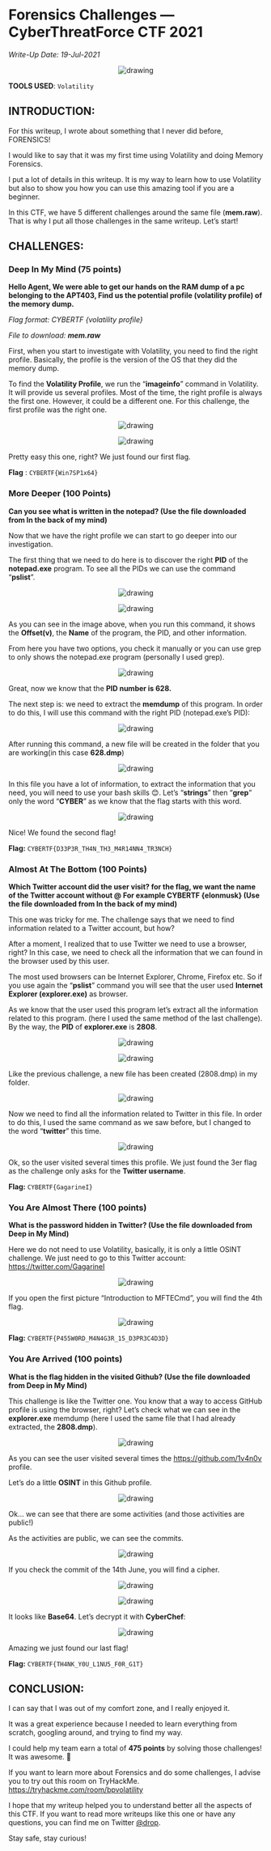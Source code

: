 # Forensics Challenges — CyberThreatForce CTF 2021
<i>Write-Up Date: 19-Jul-2021</i>
<p align="center"><img src="img/forensics.png" alt="drawing"/></p>

**TOOLS USED**: `Volatility` 

## INTRODUCTION:

<p>For this writeup, I wrote about something that I never did before, FORENSICS!</p>
<p>I would like to say that it was my first time using Volatility and doing Memory Forensics.</p>
<p>I put a lot of details in this writeup. It is my way to learn how to use Volatility but also to show you how you can use this amazing tool if you are a beginner.</p>
<p>In this CTF, we have 5 different challenges around the same file (<strong>mem.raw</strong>). That is why I put all those challenges in the same writeup.
Let’s start!</p>


## CHALLENGES:

<h3>Deep In My Mind (75 points)</h3>

**Hello Agent, We were able to get our hands on the RAM dump of a pc belonging to the APT403, Find us the potential profile (volatility profile) of the memory dump.**

<p><i>Flag format: CYBERTF {volatility profile}</i></p>
<p><i>File to download: <strong>mem.raw</strong></i></p>
<p>First, when you start to investigate with Volatility, you need to find the right profile. Basically, the profile is the version of the OS that they did the memory dump.</p>
<p>To find the <strong>Volatility Profile</strong>, we run the “<strong>imageinfo</strong>” command in Volatility. It will provide us several profiles. Most of the time, the right profile is always the first one. However, it could be a different one. For this challenge, the first profile was the right one.</p>

<p align="center"><img src="img/imageinfo.png" alt="drawing"/></p>

<p align="center"><img src="img/imageinforesult.png" alt="drawing"/></p>

<p>Pretty easy this one, right? We just found our first flag.</p>

**Flag** : `CYBERTF{Win7SP1x64}`

<h3>More Deeper (100 Points)</h3>

**Can you see what is written in the notepad? (Use the file downloaded from In the back of my mind)**

<p>Now that we have the right profile we can start to go deeper into our investigation.</p>
<p>The first thing that we need to do here is to discover the right <strong>PID</strong> of the <strong>notepad.exe</strong> program. To see all the PIDs we can use the command “<strong>pslist</strong>”.</p>

<p align="center"><img src="img/pslist.png" alt="drawing"/></p>

<p align="center"><img src="img/pslistresult.png" alt="drawing"/></p>

<p>As you can see in the image above, when you run this command, it shows the <strong>Offset(v)</strong>, the <strong>Name</strong> of the program, the </<strong>PID</strong>, and other information.</p>
<p>From here you have two options, you check it manually or you can use grep to only shows the notepad.exe program (personally I used grep).</p>

<p align="center"><img src="img/idnotepad.png" alt="drawing"/></p>

<p>Great, now we know that the <strong>PID number is 628.</strong></p>
<p>The next step is: we need to extract the <strong>memdump</strong> of this program. In order to do this, I will use this command with the right PID (notepad.exe’s PID):</p>

<p align="center"><img src="img/memdump.png" alt="drawing"/></p>

<p>After running this command, a new file will be created in the folder that you are working(in this case <strong>628.dmp</strong>)</p>

<p align="center"><img src="img/ls628.png" alt="drawing"/></p>

<p>In this file you have a lot of information, to extract the information that you need, you will need to use your bash skills 😊. Let’s “<strong>strings</strong>” then “<strong>grep</strong>” only the word “<strong>CYBER</strong>” as we know that the flag starts with this word.</p>

<p align="center"><img src="img/flag1.png" alt="drawing"/></p>

<p>Nice! We found the second flag!</p>

**Flag:** `CYBERTF{D33P3R_TH4N_TH3_M4R14NN4_TR3NCH}`

<h3>Almost At The Bottom (100 Points)</h3>

**Which Twitter account did the user visit? for the flag, we want the name of the Twitter account without @ For example CYBERTF {elonmusk} (Use the file downloaded from In the back of my mind)**

<p>This one was tricky for me. The challenge says that we need to find information related to a Twitter account, but how?</p>
<p>After a moment, I realized that to use Twitter we need to use a browser, right? In this case, we need to check all the information that we can found in the browser used by this user.</p>
<p>The most used browsers can be Internet Explorer, Chrome, Firefox etc. So if you use again the “<strong>pslist</strong>” command you will see that the user used <strong>Internet Explorer (explorer.exe)</strong> as browser.</p>
<p>As we know that the user used this program let’s extract all the information related to this program. (here I used the same method of the last challenge). By the way, the <strong>PID</strong> of <strong>explorer.exe</strong> is <strong>2808</strong>.</p>

<p align="center"><img src="img/idexplorer.png" alt="drawing"/></p>

<p align="center"><img src="img/memdumpexplorer.png" alt="drawing"/></p>

Like the previous challenge, a new file has been created (2808.dmp) in my folder.

<p align="center"><img src="img/ls628.png" alt="drawing"/></p>

<p>Now we need to find all the information related to Twitter in this file. In order to do this, I used the same command as we saw before, but I changed to the word “<strong>twitter</strong>” this time.</p>

<p align="center"><img src="img/twitterdump.png" alt="drawing"/></p>

<p>Ok, so the user visited several times this profile. We just found the 3er flag as the challenge only asks for the <strong>Twitter username</strong>.</p>

**Flag:** `CYBERTF{GagarineI}`

<h3>You Are Almost There (100 points)</h3>

**What is the password hidden in Twitter? (Use the file downloaded from Deep in My Mind)**

Here we do not need to use Volatility, basically, it is only a little OSINT challenge.
We just need to go to this Twitter account: https://twitter.com/GagarineI

<p align="center"><img src="img/twitterprofile.png" alt="drawing"/></p>

<p>If you open the first picture “Introduction to MFTECmd”, you will find the 4th flag.</p>

<p align="center"><img src="img/flag4.png" alt="drawing"/></p>

**Flag:** `CYBERTF{P455W0RD_M4N4G3R_15_D3PR3C4D3D}`

<h3>You Are Arrived (100 points)</h3>

**What is the flag hidden in the visited Github? (Use the file downloaded from Deep in My Mind)**

<p>This challenge is like the Twitter one. You know that a way to access GitHub profile is using the browser, right? Let’s check what we can see in the <strong>explorer.exe</strong> memdump (here I used the same file that I had already extracted, the <strong>2808.dmp</strong>).</p>

<p align="center"><img src="img/grepgithub.png" alt="drawing"/></p>

As you can see the user visited several times the https://github.com/1v4n0v profile.
<p>Let’s do a little <strong>OSINT</strong> in this Github profile.</p>

<p align="center"><img src="img/githubprofile.png" alt="drawing"/></p>

<p>Ok… we can see that there are some activities (and those activities are public!)</p>
<p>As the activities are public, we can see the commits.</p>

<p align="center"><img src="img/commits.png" alt="drawing"/></p>

If you check the commit of the 14th June, you will find a cipher.

<p align="center"><img src="img/rightcommit.png" alt="drawing"/></p>

<p align="center"><img src="img/commitchanges.png" alt="drawing"/></p>

It looks like **Base64**. Let’s decrypt it with **CyberChef**:

<p align="center"><img src="img/cyberchef.png" alt="drawing"/></p>

<p>Amazing we just found our last flag!</p>

**Flag:** `CYBERTF{TH4NK_Y0U_L1NU5_F0R_G1T}`

## CONCLUSION:

<p>I can say that I was out of my comfort zone, and I really enjoyed it.</p>
<p>It was a great experience because I needed to learn everything from scratch, googling around, and trying to find my way.</p>
<p>I could help my team earn a total of <strong>475 points</strong> by solving those challenges! It was awesome. 💪</p>
<p>If you want to learn more about Forensics and do some challenges, I advise you to try out this room on TryHackMe. <a href="https://tryhackme.com/room/bpvolatility"> https://tryhackme.com/room/bpvolatility</a></p>
<p>I hope that my writeup helped you to understand better all the aspects of this CTF. If you want to read more writeups like this one or have any questions, you can find me on Twitter <a href="https://twitter.com/dropn0w">@drop</a>.</p>
<p>Stay safe, stay curious!
